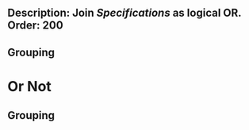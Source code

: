 Description: Join <i>Specifications</i> as logical OR.
Order: 200
---

## Grouping

# Or Not

## Grouping